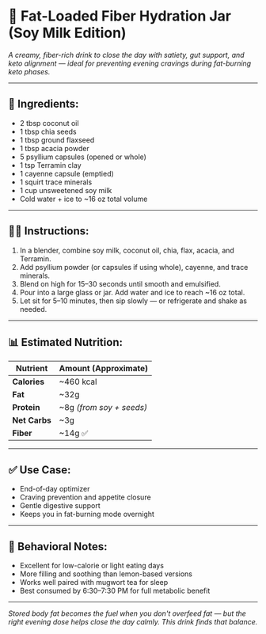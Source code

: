 # 🥥 Fat-Loaded Fiber Hydration Jar (Soy Milk Edition)  
*A creamy, fiber-rich drink to close the day with satiety, gut support, and keto alignment — ideal for preventing evening cravings during fat-burning keto phases.*

---

## 🧾 Ingredients:

- 2 tbsp coconut oil  
- 1 tbsp chia seeds  
- 1 tbsp ground flaxseed  
- 1 tbsp acacia powder  
- 5 psyllium capsules (opened or whole)  
- 1 tsp Terramin clay  
- 1 cayenne capsule (emptied)  
- 1 squirt trace minerals  
- 1 cup unsweetened soy milk  
- Cold water + ice to ~16 oz total volume  

---

## 👨‍🍳 Instructions:

1. In a blender, combine soy milk, coconut oil, chia, flax, acacia, and Terramin.
2. Add psyllium powder (or capsules if using whole), cayenne, and trace minerals.
3. Blend on high for 15–30 seconds until smooth and emulsified.
4. Pour into a large glass or jar. Add water and ice to reach ~16 oz total.
5. Let sit for 5–10 minutes, then sip slowly — or refrigerate and shake as needed.

---

## 📊 Estimated Nutrition:

| Nutrient     | Amount (Approximate) |
|--------------|----------------------|
| **Calories** | ~460 kcal  
| **Fat**      | ~32g  
| **Protein**  | ~8g *(from soy + seeds)*  
| **Net Carbs**| ~3g  
| **Fiber**    | ~14g ✅  

---

## ✅ Use Case:

- End-of-day optimizer  
- Craving prevention and appetite closure  
- Gentle digestive support  
- Keeps you in fat-burning mode overnight  

---

## 🧠 Behavioral Notes:

- Excellent for low-calorie or light eating days  
- More filling and soothing than lemon-based versions  
- Works well paired with mugwort tea for sleep  
- Best consumed by 6:30–7:30 PM for full metabolic benefit

---

*Stored body fat becomes the fuel when you don't overfeed fat — but the right evening dose helps close the day calmly. This drink finds that balance.*
